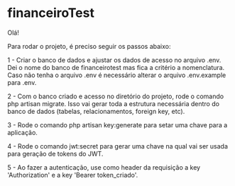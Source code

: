 # financeiroTest
Olá!

Para rodar o projeto, é preciso seguir os passos abaixo:

1 - Criar o banco de dados e ajustar os dados de acesso no arquivo .env. Dei o nome do banco de financeirotest mas fica a critério a nomenclatura. Caso não tenha o arquivo .env é necessário alterar o arquivo .env.example para .env.

2 - Com o banco criado e acesso no diretório do projeto, rode o comando php artisan migrate. Isso vai gerar toda a estrutura necessária dentro do banco de dados (tabelas, relacionamentos, foreign key, etc).

3 - Rode o comando php artisan key:generate para setar uma chave para a aplicação.

4 - Rode o comando jwt:secret para gerar uma chave na qual vai ser usada para geração de tokens do JWT.

5 - Ao fazer a autenticação, use como header da requisição a key 'Authorization' e a key 'Bearer token_criado'. 

